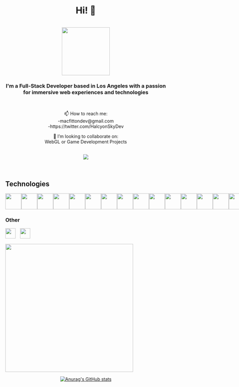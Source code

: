 <h1 align=center>Hi! 👋</h1> <br />

<section align=center>
<img width=150 src="https://user-images.githubusercontent.com/106866560/195751139-bd2ce168-fb35-4cf8-818a-49bd49be0602.png" />
</section>
<h3 align=center>I'm a Full-Stack Developer based in Los Angeles with a passion for immersive web experiences and technologies</h3> <br />
<p align=center> 📫 How to reach me: <br/> -macfittondev@gmail.com <br /> -https://twitter.com/HalcyonSkyDev</p>
<p align=center>👯 I’m looking to collaborate on: </br>WebGL or Game Development Projects</p> <br/>
<section align=center>
<img src="https://www.codewars.com/users/angelplusultra/badges/large"/>
</section>
</br>

<br /> 




<h2>Technologies</h2>
<div align="center">
<section  style="display: flex; ">
<img height="50" width="50" src="https://cdn.simpleicons.org/html5" /> <img height="50" width="50" src="https://cdn.simpleicons.org/css3" />
<img height="50" width="50" src="https://cdn.simpleicons.org/javascript" /> <img height="50" width="50" src="https://cdn.simpleicons.org/typescript" />
<img height="50" width="50" src="https://cdn.simpleicons.org/react" /><img height="50" width="50" src="https://cdn.simpleicons.org/tailwindcss" /><img height="50" width="50" src="https://cdn.simpleicons.org/bootstrap" /><img height="50" width="50" src="https://cdn.simpleicons.org/mui" />
<img height="50" width="50" src="https://cdn.simpleicons.org/threedotjs/white" />
<img height="50" width="50" src="https://cdn.simpleicons.org/node.js" /> <img height="50" width="50" src="https://cdn.simpleicons.org/express/white" /><img height="50" width="50" src="https://cdn.simpleicons.org/mongodb" /><img height="50" width="50" src="https://cdn.simpleicons.org/passport" /><img height="50" width="50" src="https://cdn.simpleicons.org/npm" /><img height="50" width="50" src="https://cdn.simpleicons.org/yarn" />  <img height="50" width="50" src="https://cdn.simpleicons.org/nodemon" /><img height="50" width="50" src="https://cdn.simpleicons.org/handlebarsdotjs/orange" /> <img height="50" width="50" src="https://cdn.simpleicons.org/heroku" /> <img height="50" width="50" src="https://cdn.simpleicons.org/linux" /><img height="50" width="50" src="https://cdn.simpleicons.org/vim" /><img height="50" width="50" src="https://cdn.simpleicons.org/neovim" /><img height="50" width="50" src="https://cdn.simpleicons.org/gnubash" />
</section>
</div>
<h3>Other</h3>

<img height="32" width="32" src="https://cdn.simpleicons.org/blender" /> <img height="32" width="32" src="https://cdn.simpleicons.org/abletonlive/white" />

<div align="center">
<section style="display: flex; flex-direction: row">

<img width=400  src="https://github-readme-stats.vercel.app/api/top-langs/?username=angelplusultra&show_icons=true&theme=radical&hide=CSS,HTML,EJS,Procfile,SCSS,Handlebars&layout=compact" />

</section>

[![Anurag's GitHub stats](https://github-readme-stats.vercel.app/api?username=angelplusultra&show_icons=true&theme=tokyonight)](https://github.com/anuraghazra/github-readme-stats)
</div>



<!--
**angelplusultra/angelplusultra** is a ✨ _special_ ✨ repository because its `README.md` (this file) appears on your GitHub profile.

Here are some ideas to get you started:

- 🔭 I’m currently working on ...
- 🌱 I’m currently learning ...
- 👯 I’m looking to collaborate on ...
- 🤔 I’m looking for help with ...
- 💬 Ask me about ...
- 📫 How to reach me: ...
- 😄 Pronouns: ...
- ⚡ Fun fact: ...
-->

